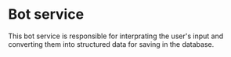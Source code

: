 # Bot service

This bot service is responsible for interprating the user's input and converting them into structured data for saving in the database.
